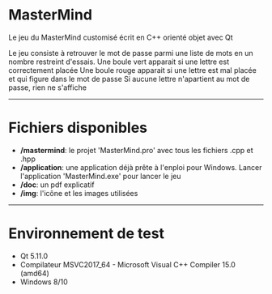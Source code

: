 # MasterMind

Le jeu du MasterMind customisé écrit en C++ orienté objet avec Qt

Le jeu consiste à retrouver le mot de passe parmi une liste de mots en un nombre restreint d'essais.
Une boule vert apparait si une lettre est correctement placée
Une boule rouge apparait si une lettre est mal placée et qui figure dans le mot de passe
Si aucune lettre n'apartient au mot de passe, rien ne s'affiche

-----------------


# Fichiers disponibles

* **/mastermind**: le projet 'MasterMind.pro' avec tous les fichiers .cpp et .hpp
* **/application**: une application déjà prête à l'enploi pour Windows. Lancer l'application 'MasterMind.exe' pour lancer le jeu
* **/doc**: un pdf explicatif  
* **/img**: l'icône et les images utilisées  


-----------------


# Environnement de test

* Qt 5.11.0
* Compilateur MSVC2017_64 - Microsoft Visual C++ Compiler 15.0 (amd64)
* Windows 8/10